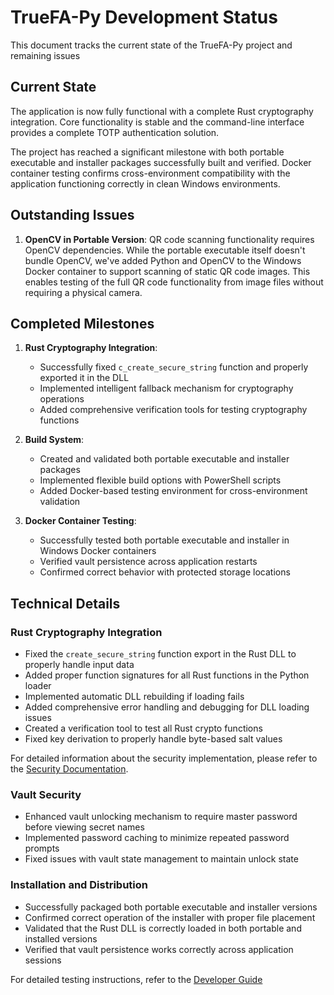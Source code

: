 # TrueFA-Py Development Status

This document tracks the current state of the TrueFA-Py project and remaining issues

## Current State

The application is now fully functional with a complete Rust cryptography integration. Core functionality is stable and the command-line interface provides a complete TOTP authentication solution.

The project has reached a significant milestone with both portable executable and installer packages successfully built and verified. Docker container testing confirms cross-environment compatibility with the application functioning correctly in clean Windows environments.

## Outstanding Issues

1. **OpenCV in Portable Version**: QR code scanning functionality requires OpenCV dependencies. While the portable executable itself doesn't bundle OpenCV, we've added Python and OpenCV to the Windows Docker container to support scanning of static QR code images. This enables testing of the full QR code functionality from image files without requiring a physical camera.

## Completed Milestones

1. **Rust Cryptography Integration**:
   - Successfully fixed `c_create_secure_string` function and properly exported it in the DLL
   - Implemented intelligent fallback mechanism for cryptography operations
   - Added comprehensive verification tools for testing cryptography functions

2. **Build System**:
   - Created and validated both portable executable and installer packages
   - Implemented flexible build options with PowerShell scripts
   - Added Docker-based testing environment for cross-environment validation

3. **Docker Container Testing**:
   - Successfully tested both portable executable and installer in Windows Docker containers
   - Verified vault persistence across application restarts
   - Confirmed correct behavior with protected storage locations

## Technical Details

### Rust Cryptography Integration
- Fixed the `create_secure_string` function export in the Rust DLL to properly handle input data
- Added proper function signatures for all Rust functions in the Python loader
- Implemented automatic DLL rebuilding if loading fails
- Added comprehensive error handling and debugging for DLL loading issues
- Created a verification tool to test all Rust crypto functions
- Fixed key derivation to properly handle byte-based salt values

For detailed information about the security implementation, please refer to the [Security Documentation](SECURITY.md).

### Vault Security
- Enhanced vault unlocking mechanism to require master password before viewing secret names
- Implemented password caching to minimize repeated password prompts
- Fixed issues with vault state management to maintain unlock state

### Installation and Distribution
- Successfully packaged both portable executable and installer versions
- Confirmed correct operation of the installer with proper file placement
- Validated that the Rust DLL is correctly loaded in both portable and installed versions
- Verified that vault persistence works correctly across application sessions

For detailed testing instructions, refer to the [Developer Guide](DEVELOPER_GUIDE.md)
